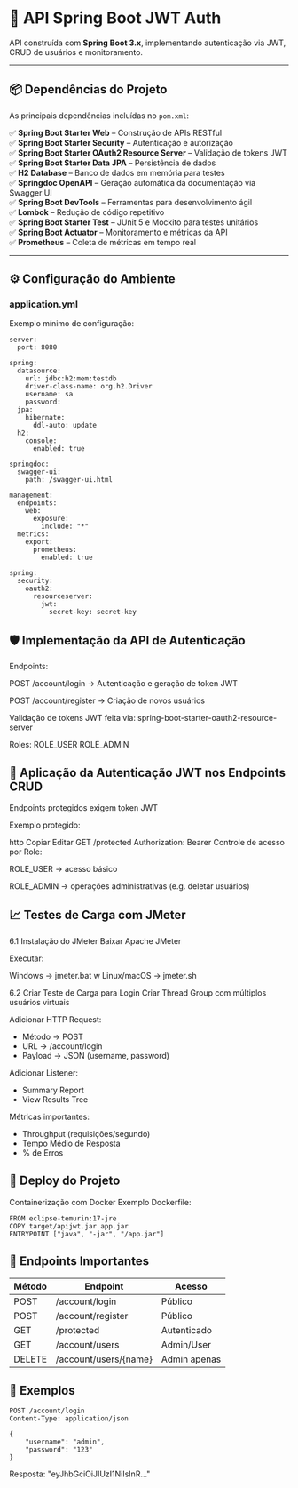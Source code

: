 # 🚀 API Spring Boot JWT Auth

API construída com **Spring Boot 3.x**, implementando autenticação via JWT, CRUD de usuários e monitoramento.

---

## 📦 Dependências do Projeto

As principais dependências incluídas no `pom.xml`:

✅ **Spring Boot Starter Web** – Construção de APIs RESTful  
✅ **Spring Boot Starter Security** – Autenticação e autorização  
✅ **Spring Boot Starter OAuth2 Resource Server** – Validação de tokens JWT  
✅ **Spring Boot Starter Data JPA** – Persistência de dados  
✅ **H2 Database** – Banco de dados em memória para testes  
✅ **Springdoc OpenAPI** – Geração automática da documentação via Swagger UI  
✅ **Spring Boot DevTools** – Ferramentas para desenvolvimento ágil  
✅ **Lombok** – Redução de código repetitivo  
✅ **Spring Boot Starter Test** – JUnit 5 e Mockito para testes unitários  
✅ **Spring Boot Actuator** – Monitoramento e métricas da API  
✅ **Prometheus** – Coleta de métricas em tempo real

---

## ⚙️ Configuração do Ambiente

### application.yml

Exemplo mínimo de configuração:

```
server:
  port: 8080

spring:
  datasource:
    url: jdbc:h2:mem:testdb
    driver-class-name: org.h2.Driver
    username: sa
    password:
  jpa:
    hibernate:
      ddl-auto: update
  h2:
    console:
      enabled: true

springdoc:
  swagger-ui:
    path: /swagger-ui.html

management:
  endpoints:
    web:
      exposure:
        include: "*"
  metrics:
    export:
      prometheus:
        enabled: true

spring:
  security:
    oauth2:
      resourceserver:
        jwt:
          secret-key: secret-key 
```

## 🛡️ Implementação da API de Autenticação

Endpoints:

POST /account/login → Autenticação e geração de token JWT

POST /account/register → Criação de novos usuários

Validação de tokens JWT feita via:
spring-boot-starter-oauth2-resource-server

Roles:
ROLE_USER
ROLE_ADMIN

## 🔑 Aplicação da Autenticação JWT nos Endpoints CRUD
Endpoints protegidos exigem token JWT

Exemplo protegido:

http
Copiar
Editar
GET /protected
Authorization: Bearer <token>
Controle de acesso por Role:

ROLE_USER → acesso básico

ROLE_ADMIN → operações administrativas (e.g. deletar usuários)

## 📈 Testes de Carga com JMeter
6.1 Instalação do JMeter
Baixar Apache JMeter

Executar:

Windows → jmeter.bat
w
Linux/macOS → jmeter.sh

6.2 Criar Teste de Carga para Login
Criar Thread Group com múltiplos usuários virtuais

Adicionar HTTP Request:
- Método → POST
- URL → /account/login
- Payload → JSON (username, password)

Adicionar Listener:
- Summary Report
- View Results Tree

Métricas importantes:
- Throughput (requisições/segundo)
- Tempo Médio de Resposta
- % de Erros

## 🚚 Deploy do Projeto
Containerização com Docker
Exemplo Dockerfile:
```
FROM eclipse-temurin:17-jre
COPY target/apijwt.jar app.jar
ENTRYPOINT ["java", "-jar", "/app.jar"]
```

## 🔗 Endpoints Importantes
| Método | Endpoint              | Acesso       |
| ------ | --------------------- | ------------ |
| POST   | /account/login        | Público      |
| POST   | /account/register     | Público      |
| GET    | /protected            | Autenticado  |
| GET    | /account/users        | Admin/User   |
| DELETE | /account/users/{name} | Admin apenas |

## 🧪 Exemplos
```
POST /account/login
Content-Type: application/json

{
    "username": "admin",
    "password": "123"
}
```

Resposta:
"eyJhbGciOiJIUzI1NiIsInR..."

